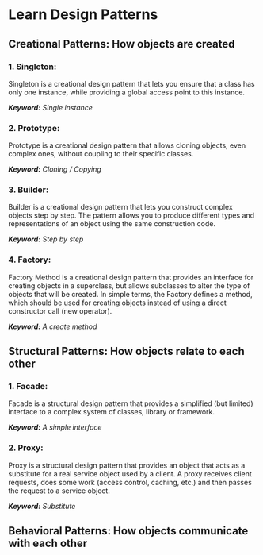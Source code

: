 # Learn Design Patterns

## Creational Patterns: How objects are created

### 1. Singleton:
Singleton is a creational design pattern that lets you ensure that a class has only one instance, while providing a global access point to this instance.

_**Keyword:** Single instance_

### 2. Prototype:
Prototype is a creational design pattern that allows cloning objects, even complex ones, without coupling to their specific classes.

_**Keyword:** Cloning / Copying_

### 3. Builder:
Builder is a creational design pattern that lets you construct complex objects step by step. The pattern allows you to produce different types and representations of an object using the same construction code.

_**Keyword:** Step by step_

### 4. Factory:
Factory Method is a creational design pattern that provides an interface for creating objects in a superclass, but allows subclasses to alter the type of objects that will be created. In simple terms, the Factory defines a method, which should be used for creating objects instead of using a direct constructor call (new operator).

_**Keyword:** A create method_

## Structural Patterns: How objects relate to each other

### 1. Facade:
Facade is a structural design pattern that provides a simplified (but limited) interface to a complex system of classes, library or framework.

_**Keyword:** A simple interface_

### 2. Proxy:
Proxy is a structural design pattern that provides an object that acts as a substitute for a real service object used by a client. A proxy receives client requests, does some work (access control, caching, etc.) and then passes the request to a service object.

_**Keyword:** Substitute_

## Behavioral Patterns: How objects communicate with each other